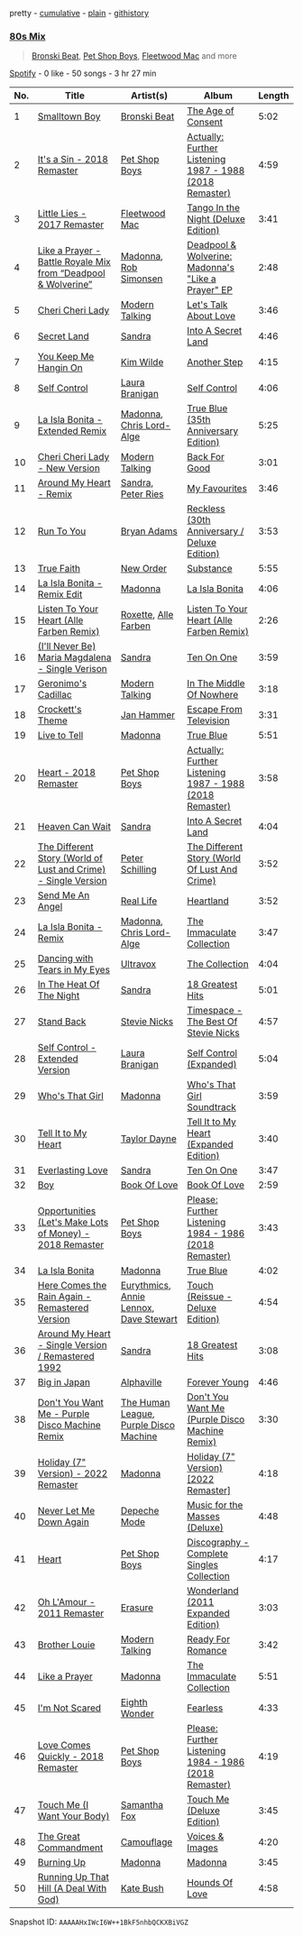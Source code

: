 pretty - [cumulative](/playlists/cumulative/37i9dQZF1EQqZlCxLOykhS.md) - [plain](/playlists/plain/37i9dQZF1EQqZlCxLOykhS) - [githistory](https://github.githistory.xyz/mdn522/spotify-playlist-archive/blob/main/playlists/plain/37i9dQZF1EQqZlCxLOykhS)

### [80s Mix](https://open.spotify.com/playlist/37i9dQZF1EQqZlCxLOykhS)

> <a href=spotify:playlist:37i9dQZF1EIVoBwvcoXBPd>Bronski Beat</a>, <a href=spotify:playlist:37i9dQZF1EIYkIL4wxtxlT>Pet Shop Boys</a>, <a href=spotify:playlist:37i9dQZF1EIVOAHdcDTA9Q>Fleetwood Mac</a> and more

[Spotify](https://open.spotify.com/user/spotify) - 0 like - 50 songs - 3 hr 27 min

| No. | Title | Artist(s) | Album | Length |
|---|---|---|---|---|
| 1 | [Smalltown Boy](https://open.spotify.com/track/5vmRQ3zELMLUQPo2FLQ76x) | [Bronski Beat](https://open.spotify.com/artist/2wpWOzQE5TpA0dVnh5YD08) | [The Age of Consent](https://open.spotify.com/album/6OMYQUITdN6wBaWfEtgooI) | 5:02 |
| 2 | [It's a Sin \- 2018 Remaster](https://open.spotify.com/track/5fy4vfEtv6lzqLx2Mt7stF) | [Pet Shop Boys](https://open.spotify.com/artist/2ycnb8Er79LoH2AsR5ldjh) | [Actually: Further Listening 1987 \- 1988 \(2018 Remaster\)](https://open.spotify.com/album/7ae4SfR2B1wEXX5EwS2Cg7) | 4:59 |
| 3 | [Little Lies \- 2017 Remaster](https://open.spotify.com/track/4CoSCPlKNrWli7E5kFtbcl) | [Fleetwood Mac](https://open.spotify.com/artist/08GQAI4eElDnROBrJRGE0X) | [Tango In the Night \(Deluxe Edition\)](https://open.spotify.com/album/4AsXQ17Arq1cUVoa9dKJ3F) | 3:41 |
| 4 | [Like a Prayer \- Battle Royale Mix from “Deadpool & Wolverine”](https://open.spotify.com/track/1xSDXrcZ16nKUZGsOckUTW) | [Madonna](https://open.spotify.com/artist/6tbjWDEIzxoDsBA1FuhfPW), [Rob Simonsen](https://open.spotify.com/artist/2ZeUaZT3s3NSbeV7OS094J) | [Deadpool & Wolverine: Madonna's "Like a Prayer" EP](https://open.spotify.com/album/4Uolzy4jMibs7tewebgYA0) | 2:48 |
| 5 | [Cheri Cheri Lady](https://open.spotify.com/track/2aEuA8PSqLa17Y4hKPj5rr) | [Modern Talking](https://open.spotify.com/artist/79bxUQsBIXO8nVLB9fYKf7) | [Let's Talk About Love](https://open.spotify.com/album/1JDlLoZugxdneiaTnGyaKr) | 3:46 |
| 6 | [Secret Land](https://open.spotify.com/track/7xNL9ymPzhe3hxP37HY1aw) | [Sandra](https://open.spotify.com/artist/646StQO8yxIiI3niu1OHnG) | [Into A Secret Land](https://open.spotify.com/album/1nIn3GKdFOt9olxMl6zUzV) | 4:46 |
| 7 | [You Keep Me Hangin On](https://open.spotify.com/track/1wEeNtO7z41aUqC80shxqK) | [Kim Wilde](https://open.spotify.com/artist/73a6pNH4YtLNgDbPQwXveo) | [Another Step](https://open.spotify.com/album/7g47QK9nosKX9B2zdd8yTs) | 4:15 |
| 8 | [Self Control](https://open.spotify.com/track/6JNJERZGJwDVgkmbohBw7u) | [Laura Branigan](https://open.spotify.com/artist/4463nfFMmK1cwAWBQDwT5e) | [Self Control](https://open.spotify.com/album/5cwUCXPFFfNsnk4qipc40D) | 4:06 |
| 9 | [La Isla Bonita \- Extended Remix](https://open.spotify.com/track/2xW6cuwGVswjHscKIRmHpI) | [Madonna](https://open.spotify.com/artist/6tbjWDEIzxoDsBA1FuhfPW), [Chris Lord\-Alge](https://open.spotify.com/artist/1zRwW2z5JOtEgK5OESwlgx) | [True Blue \(35th Anniversary Edition\)](https://open.spotify.com/album/4pnhHLvaRIlDUwXEIXZEnH) | 5:25 |
| 10 | [Cheri Cheri Lady \- New Version](https://open.spotify.com/track/2vbJUtO8SZ0nZn5qwRAo3v) | [Modern Talking](https://open.spotify.com/artist/79bxUQsBIXO8nVLB9fYKf7) | [Back For Good](https://open.spotify.com/album/7hoiQ5aP55yfEq8TaMsZ0u) | 3:01 |
| 11 | [Around My Heart \- Remix](https://open.spotify.com/track/1wYllEHi3VGRfif8dRvSQe) | [Sandra](https://open.spotify.com/artist/646StQO8yxIiI3niu1OHnG), [Peter Ries](https://open.spotify.com/artist/1aEmlVUsELFecVCxatIeR6) | [My Favourites](https://open.spotify.com/album/3T9bzIzRASahbQomAAhzOt) | 3:46 |
| 12 | [Run To You](https://open.spotify.com/track/2RWFncSWZEhSRRifqiDNVV) | [Bryan Adams](https://open.spotify.com/artist/3Z02hBLubJxuFJfhacLSDc) | [Reckless \(30th Anniversary / Deluxe Edition\)](https://open.spotify.com/album/2o2G49EPi4lua5zgxUKhLL) | 3:53 |
| 13 | [True Faith](https://open.spotify.com/track/4fpxnJGDWFxjGvLJOqPPt8) | [New Order](https://open.spotify.com/artist/0yNLKJebCb8Aueb54LYya3) | [Substance](https://open.spotify.com/album/6iHuSGy6pq4tNGFV3ZVPtl) | 5:55 |
| 14 | [La Isla Bonita \- Remix Edit](https://open.spotify.com/track/4SbVuThSNWSUDlZYMzoWNb) | [Madonna](https://open.spotify.com/artist/6tbjWDEIzxoDsBA1FuhfPW) | [La Isla Bonita](https://open.spotify.com/album/5XU3Ut4LhXAkr33Ui5z0GJ) | 4:06 |
| 15 | [Listen To Your Heart \(Alle Farben Remix\)](https://open.spotify.com/track/0sq0ZrRh5vUKaVZrvmReuw) | [Roxette](https://open.spotify.com/artist/2SHhfs4BiDxGQ3oxqf0UHY), [Alle Farben](https://open.spotify.com/artist/61ipISvUVa5LkJlKZnm3Oo) | [Listen To Your Heart \(Alle Farben Remix\)](https://open.spotify.com/album/0PrR6zOkbOxp5cNNUIkLlo) | 2:26 |
| 16 | [\(I'll Never Be\) Maria Magdalena \- Single Verison](https://open.spotify.com/track/7LNP6YNYDeMgBeG4JBfAdq) | [Sandra](https://open.spotify.com/artist/646StQO8yxIiI3niu1OHnG) | [Ten On One](https://open.spotify.com/album/3hfGA48qunf7KofX40XEVc) | 3:59 |
| 17 | [Geronimo's Cadillac](https://open.spotify.com/track/5burXYqqO8z0GEnltThZKw) | [Modern Talking](https://open.spotify.com/artist/79bxUQsBIXO8nVLB9fYKf7) | [In The Middle Of Nowhere](https://open.spotify.com/album/69NHimQwwBR7Pt8bJU2In4) | 3:18 |
| 18 | [Crockett's Theme](https://open.spotify.com/track/3TnJ7M6in8Pb5EyGBUK02Y) | [Jan Hammer](https://open.spotify.com/artist/50zRydJXfkLzGIOj9mITfy) | [Escape From Television](https://open.spotify.com/album/4nVDdldmLtm2yLSymEtGaD) | 3:31 |
| 19 | [Live to Tell](https://open.spotify.com/track/6l46wjsV1bY2qpwuHj7zV5) | [Madonna](https://open.spotify.com/artist/6tbjWDEIzxoDsBA1FuhfPW) | [True Blue](https://open.spotify.com/album/5dcLBnubF2nyWmll42R6zF) | 5:51 |
| 20 | [Heart \- 2018 Remaster](https://open.spotify.com/track/2TfJOPDsDjFyKzFZjwzsbv) | [Pet Shop Boys](https://open.spotify.com/artist/2ycnb8Er79LoH2AsR5ldjh) | [Actually: Further Listening 1987 \- 1988 \(2018 Remaster\)](https://open.spotify.com/album/7ae4SfR2B1wEXX5EwS2Cg7) | 3:58 |
| 21 | [Heaven Can Wait](https://open.spotify.com/track/0BfGKt3xkXjHZP4YEeQyKT) | [Sandra](https://open.spotify.com/artist/646StQO8yxIiI3niu1OHnG) | [Into A Secret Land](https://open.spotify.com/album/1nIn3GKdFOt9olxMl6zUzV) | 4:04 |
| 22 | [The Different Story \(World of Lust and Crime\) \- Single Version](https://open.spotify.com/track/1jP0CImX4WDx8jGfzrMTkV) | [Peter Schilling](https://open.spotify.com/artist/7ip3CWlgPZbQHvgJpmcGSS) | [The Different Story \(World Of Lust And Crime\)](https://open.spotify.com/album/4YHQCvzRhFPYki87AK5Pdg) | 3:52 |
| 23 | [Send Me An Angel](https://open.spotify.com/track/3HCDGtLZabH3umLgwCBpDB) | [Real Life](https://open.spotify.com/artist/1n0pe6Cx9pCNvXYkX9TTLX) | [Heartland](https://open.spotify.com/album/1sGd8pGtXBuBA728U5FSgf) | 3:52 |
| 24 | [La Isla Bonita \- Remix](https://open.spotify.com/track/5g7xZ7eoCpNt4Zm2UbE2U5) | [Madonna](https://open.spotify.com/artist/6tbjWDEIzxoDsBA1FuhfPW), [Chris Lord\-Alge](https://open.spotify.com/artist/1zRwW2z5JOtEgK5OESwlgx) | [The Immaculate Collection](https://open.spotify.com/album/5MzwGwnO9gkh0z6Nl4FF8h) | 3:47 |
| 25 | [Dancing with Tears in My Eyes](https://open.spotify.com/track/3or3oEITvJmMwZRYeWSaen) | [Ultravox](https://open.spotify.com/artist/3iUjRVvYCsMfz7tuAQtBDI) | [The Collection](https://open.spotify.com/album/3gMzGxXgstsEZEfjdsIwnM) | 4:04 |
| 26 | [In The Heat Of The Night](https://open.spotify.com/track/0MSAWjq5aWfTUNL9hv7Epd) | [Sandra](https://open.spotify.com/artist/646StQO8yxIiI3niu1OHnG) | [18 Greatest Hits](https://open.spotify.com/album/5R4nunnQpi3Kh2t5UeMxYS) | 5:01 |
| 27 | [Stand Back](https://open.spotify.com/track/6sleEAnBH0sZMe0pOQNidG) | [Stevie Nicks](https://open.spotify.com/artist/7crPfGd2k81ekOoSqQKWWz) | [Timespace \- The Best Of Stevie Nicks](https://open.spotify.com/album/2zLZzOfiwQ4hnPCu2gVtKB) | 4:57 |
| 28 | [Self Control \- Extended Version](https://open.spotify.com/track/7skyR8nK3vnDikYFBoUVw6) | [Laura Branigan](https://open.spotify.com/artist/4463nfFMmK1cwAWBQDwT5e) | [Self Control \(Expanded\)](https://open.spotify.com/album/19nQ6mMaFc9g9sMlIdLvW0) | 5:04 |
| 29 | [Who's That Girl](https://open.spotify.com/track/3G0NNqwQ1sqRpySr6soHlH) | [Madonna](https://open.spotify.com/artist/6tbjWDEIzxoDsBA1FuhfPW) | [Who's That Girl Soundtrack](https://open.spotify.com/album/21vHnROXDZY51gJxsjTLXZ) | 3:59 |
| 30 | [Tell It to My Heart](https://open.spotify.com/track/3YVPpVJvJG2EauXurPA90F) | [Taylor Dayne](https://open.spotify.com/artist/32lVGr0fSRGT6okLKHiP68) | [Tell It to My Heart \(Expanded Edition\)](https://open.spotify.com/album/2hlHv54WpTInFIRMk3Hwjk) | 3:40 |
| 31 | [Everlasting Love](https://open.spotify.com/track/1mscYl0vNlVknI51wOWDG7) | [Sandra](https://open.spotify.com/artist/646StQO8yxIiI3niu1OHnG) | [Ten On One](https://open.spotify.com/album/3hfGA48qunf7KofX40XEVc) | 3:47 |
| 32 | [Boy](https://open.spotify.com/track/4FQhTIpf3bnxGsCr0dHhtr) | [Book Of Love](https://open.spotify.com/artist/0ow8F3xGkmZWVulTtaiFQo) | [Book Of Love](https://open.spotify.com/album/55egvXrYk8zuETwYpwMt53) | 2:59 |
| 33 | [Opportunities \(Let's Make Lots of Money\) \- 2018 Remaster](https://open.spotify.com/track/4jgdKiZhbD6BlVMhCf4NJH) | [Pet Shop Boys](https://open.spotify.com/artist/2ycnb8Er79LoH2AsR5ldjh) | [Please: Further Listening 1984 \- 1986 \(2018 Remaster\)](https://open.spotify.com/album/47fRf3JwriMUPPzFjdvNS6) | 3:43 |
| 34 | [La Isla Bonita](https://open.spotify.com/track/0NJdtoQ3RX5ckBjJlNXhlP) | [Madonna](https://open.spotify.com/artist/6tbjWDEIzxoDsBA1FuhfPW) | [True Blue](https://open.spotify.com/album/5dcLBnubF2nyWmll42R6zF) | 4:02 |
| 35 | [Here Comes the Rain Again \- Remastered Version](https://open.spotify.com/track/78RIER8V6EhrqVPOBi2GYa) | [Eurythmics](https://open.spotify.com/artist/0NKDgy9j66h3DLnN8qu1bB), [Annie Lennox](https://open.spotify.com/artist/5MspMQqdVbdwP6ax3GXqum), [Dave Stewart](https://open.spotify.com/artist/7gcCQIlkkfbul5Mt0jBQkg) | [Touch \(Reissue \- Deluxe Edition\)](https://open.spotify.com/album/4pGwe5BW8GVtIP8ruoa1jB) | 4:54 |
| 36 | [Around My Heart \- Single Version / Remastered 1992](https://open.spotify.com/track/1CMxUG6qcpeXooPweR4yb4) | [Sandra](https://open.spotify.com/artist/646StQO8yxIiI3niu1OHnG) | [18 Greatest Hits](https://open.spotify.com/album/5R4nunnQpi3Kh2t5UeMxYS) | 3:08 |
| 37 | [Big in Japan](https://open.spotify.com/track/3BZGi1yUqQyCNC868AqUGG) | [Alphaville](https://open.spotify.com/artist/0xliTEbFfy5HQHvsTknTkX) | [Forever Young](https://open.spotify.com/album/2256qKBSQdt53T5dz4Kdcs) | 4:46 |
| 38 | [Don't You Want Me \- Purple Disco Machine Remix](https://open.spotify.com/track/3BTzwW4PLNDtREjesuYy03) | [The Human League](https://open.spotify.com/artist/1aX2dmV8XoHYCOQRxjPESG), [Purple Disco Machine](https://open.spotify.com/artist/2WBJQGf1bT1kxuoqziH5g4) | [Don't You Want Me \(Purple Disco Machine Remix\)](https://open.spotify.com/album/6PyR3pcLILu7KgE7axImpq) | 3:30 |
| 39 | [Holiday \(7" Version\) \- 2022 Remaster](https://open.spotify.com/track/7CAxAm4zAMNsjGeT0iaWPy) | [Madonna](https://open.spotify.com/artist/6tbjWDEIzxoDsBA1FuhfPW) | [Holiday \(7" Version\) \[2022 Remaster\]](https://open.spotify.com/album/73Eazm3PYuHZVx0UN4VTA5) | 4:18 |
| 40 | [Never Let Me Down Again](https://open.spotify.com/track/0T57cTUpYpvSvZ3GowBuTP) | [Depeche Mode](https://open.spotify.com/artist/762310PdDnwsDxAQxzQkfX) | [Music for the Masses \(Deluxe\)](https://open.spotify.com/album/06we4RiGhODMsbAPWmogy2) | 4:48 |
| 41 | [Heart](https://open.spotify.com/track/1g5sWjTKlKXFiIiw1BOHaj) | [Pet Shop Boys](https://open.spotify.com/artist/2ycnb8Er79LoH2AsR5ldjh) | [Discography \- Complete Singles Collection](https://open.spotify.com/album/0Jt2LzWgtGxy3GZH5i2Kcy) | 4:17 |
| 42 | [Oh L'Amour \- 2011 Remaster](https://open.spotify.com/track/06KjLdsKBLrZlX74hnOETc) | [Erasure](https://open.spotify.com/artist/0z5DFXmhT4ZNzWElsM7V89) | [Wonderland \(2011 Expanded Edition\)](https://open.spotify.com/album/6tgyI2gK9JjNvZx6PE7uX8) | 3:03 |
| 43 | [Brother Louie](https://open.spotify.com/track/5zWZ9iNevP0397xB3jWV2z) | [Modern Talking](https://open.spotify.com/artist/79bxUQsBIXO8nVLB9fYKf7) | [Ready For Romance](https://open.spotify.com/album/3g5K7IOTOSY6nIfu7lj562) | 3:42 |
| 44 | [Like a Prayer](https://open.spotify.com/track/14p4jbULrRxZvnSt4NDSEs) | [Madonna](https://open.spotify.com/artist/6tbjWDEIzxoDsBA1FuhfPW) | [The Immaculate Collection](https://open.spotify.com/album/5MzwGwnO9gkh0z6Nl4FF8h) | 5:51 |
| 45 | [I'm Not Scared](https://open.spotify.com/track/12Am9I4WChVouBLwocTGf0) | [Eighth Wonder](https://open.spotify.com/artist/67drSMarzjhEXxEJ2ATLfE) | [Fearless](https://open.spotify.com/album/0lFsOiIEjds6DSqPWrrq8V) | 4:33 |
| 46 | [Love Comes Quickly \- 2018 Remaster](https://open.spotify.com/track/4789vxAh2p3QrPtdWgeHK0) | [Pet Shop Boys](https://open.spotify.com/artist/2ycnb8Er79LoH2AsR5ldjh) | [Please: Further Listening 1984 \- 1986 \(2018 Remaster\)](https://open.spotify.com/album/47fRf3JwriMUPPzFjdvNS6) | 4:19 |
| 47 | [Touch Me \(I Want Your Body\)](https://open.spotify.com/track/0z3WXu8NBUDOOLlLqFU6qT) | [Samantha Fox](https://open.spotify.com/artist/0ym94xKp2PIOJtTZKpxbAa) | [Touch Me \(Deluxe Edition\)](https://open.spotify.com/album/3BfE57vIoC1YSLbqkDoaWC) | 3:45 |
| 48 | [The Great Commandment](https://open.spotify.com/track/3TlHXurwKSffEj6vsEEyLb) | [Camouflage](https://open.spotify.com/artist/2YTbBGa3Tf2rRPhiJxWoUN) | [Voices & Images](https://open.spotify.com/album/0WLoRRnniJBLPBjkqw3rfM) | 4:20 |
| 49 | [Burning Up](https://open.spotify.com/track/48YZhmKL3aZKhQUfpvkelu) | [Madonna](https://open.spotify.com/artist/6tbjWDEIzxoDsBA1FuhfPW) | [Madonna](https://open.spotify.com/album/5lrlWKjNY0eTDXp9Bd3LpW) | 3:45 |
| 50 | [Running Up That Hill \(A Deal With God\)](https://open.spotify.com/track/1PtQJZVZIdWIYdARpZRDFO) | [Kate Bush](https://open.spotify.com/artist/1aSxMhuvixZ8h9dK9jIDwL) | [Hounds Of Love](https://open.spotify.com/album/5G5UwqPsxDKpxJLX4xsyuh) | 4:58 |

Snapshot ID: `AAAAAHxIWcI6W++1BkF5nhbQCKXBiVGZ`

